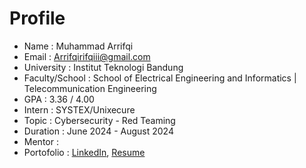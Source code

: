 # Profile

* Name            : Muhammad Arrifqi
* Email           : Arrifqirifqiii@gmail.com
* University      : Institut Teknologi Bandung
* Faculty/School  : School of Electrical Engineering and Informatics | Telecommunication Engineering
* GPA             : 3.36 / 4.00
* Intern          : SYSTEX/Unixecure
*   Topic         : Cybersecurity - Red Teaming
*   Duration      : June 2024 - August 2024
* Mentor          :
* Portofolio      : [LinkedIn](https://www.linkedin.com/in/muhammad-arrifqi-5b730b248/), [Resume](https://drive.google.com/drive/folders/1Ji5DnC1yW9QQIkC7Pcv0EK0xGjxZNewf)
